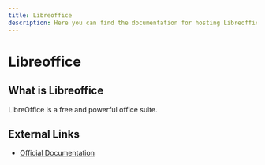 ```yaml
---
title: Libreoffice
description: Here you can find the documentation for hosting Libreoffice with Coolify.
---
```


# Libreoffice

## What is Libreoffice

LibreOffice is a free and powerful office suite.

## External Links

- [Official Documentation](https://docs.linuxserver.io/images/docker-libreoffice/?utm_source=coolify.io)
